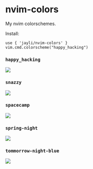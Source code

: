 # nvim-colors

My nvim colorschemes.

Install:

```vim
use { 'jayli/nvim-colors' }
vim.cmd.colorscheme("happy_hacking")
```

### `happy_hacking`

![](https://github.com/jayli/nvim-colors/assets/188244/cb1319b8-4767-4c7b-84c8-174db350c00d)

### `snazzy`

![](https://github.com/jayli/nvim-colors/assets/188244/24b77305-ee5c-49fc-b5d2-ade327867947)

### `spacecamp`

![](https://github.com/jayli/nvim-colors/assets/188244/2b3ad695-df6f-4bd5-952f-f65ae753bb7b)

### `spring-night`

![](https://github.com/jayli/nvim-colors/assets/188244/9975a4bd-07e5-4bed-9cbc-873ee2bb9a08)


### `tommorrow-night-blue`

![](https://github.com/jayli/nvim-colors/assets/188244/1727bdc0-4994-430d-bed2-4c6573da816a)


